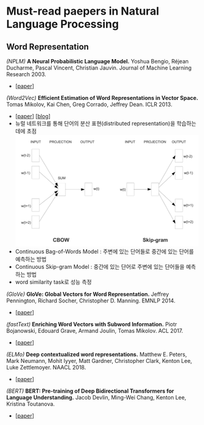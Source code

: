 # Must-read paepers in Natural Language Processing

## Word Representation

*(NPLM)* **A Neural Probabilistic Language Model.** Yoshua Bengio, Réjean Ducharme, Pascal Vincent, Christian Jauvin. Journal of Machine Learning Research 2003.

- [[paper](https://www.jmlr.org/papers/volume3/tmp/bengio03a.pdf)]

*(Word2Vec)* **Efficient Estimation of Word Representations in Vector Space.** Tomas Mikolov, Kai Chen, Greg Corrado, Jeffrey Dean. ICLR 2013.

- [[paper](https://arxiv.org/pdf/1301.3781)] [[blog](https://cheris8.github.io/artificial%20intelligence/NLP-WordEmbedding-Word2Vec/)]
- 뉴럴 네트워크를 통해 단어의 분산 표현(distributed representation)을 학습하는 데에 초점
![](./images/word2vec.png)
- Continuous Bag-of-Words Model : 주변에 있는 단어들로 중간에 있는 단어를 예측하는 방법
- Continuous Skip-gram Model : 중간에 있는 단어로 주변에 있는 단어들을 예측하는 방법
- word similarity task로 성능 측정

*(GloVe)* **GloVe: Global Vectors for Word Representation.** Jeffrey Pennington, Richard Socher, Christopher D. Manning. EMNLP 2014.

- [[paper](https://nlp.stanford.edu/pubs/glove.pdf)]

*(fastText)* **Enriching Word Vectors with Subword Information.** Piotr Bojanowski, Edouard Grave, Armand Joulin, Tomas Mikolov. ACL 2017.

- [[paper](https://arxiv.org/pdf/1607.04606.pdf)]

*(ELMo)* **Deep contextualized word representations.** Matthew E. Peters, Mark Neumann, Mohit Iyyer, Matt Gardner, Christopher Clark, Kenton Lee, Luke Zettlemoyer. NAACL 2018.

- [[paper](https://arxiv.org/pdf/1802.05365.pdf)]

*(BERT)* **BERT: Pre-training of Deep Bidirectional Transformers for Language Understanding.** Jacob Devlin, Ming-Wei Chang, Kenton Lee, Kristina Toutanova.

- [[paper](https://arxiv.org/pdf/1810.04805.pdf)]
